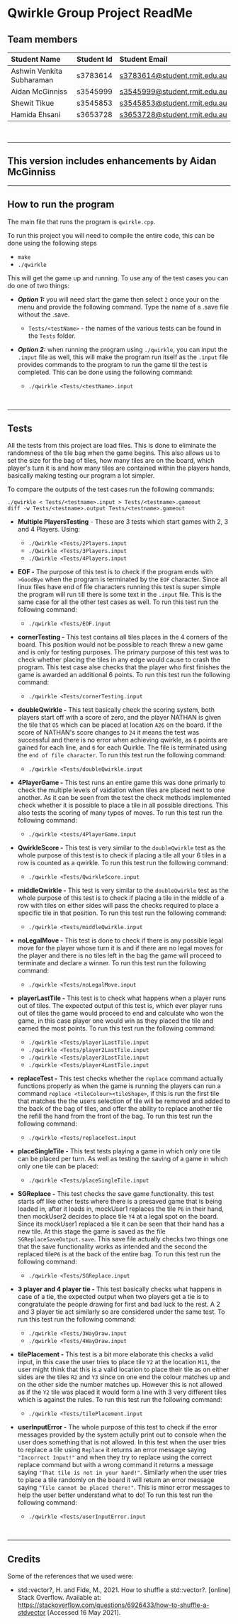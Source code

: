 # Qwirkle Group Project ReadMe

## Team members 

| Student Name   | Student Id   | Student Email |
| :------------- | :----------: | :-------------|
| Ashwin Venkita Subharaman | s3783614 | s3783614@student.rmit.edu.au|
| Aidan McGinniss  | s3545999 | s3545999@student.rmit.edu.au|
| Shewit Tikue | s3545853 | s3545853@student.rmit.edu.au|
| Hamida Ehsani | s3653728 | s3653728@student.rmit.edu.au|


</br>
<hr></hr>

## This version includes enhancements by Aidan McGinniss

<hr></hr>

## How to run the program
The main file that runs the program is `qwirkle.cpp`. 

To run this project you will need to compile the entire code, this can be done using the following steps
- `make`
- `./qwirkle`

This will get the game up and running. To use any of the test cases you can do one of two things:
- ***Option 1:*** you will need start the game then select `2` once your on the menu and provide the following command. Type the name of a .save file without the .save.
    - `Tests/<testName>` - the names of the various tests can be found in the `Tests` folder.

- ***Option 2:*** when running the program using `./qwirkle`, you can input the `.input` file as well, this will make the program run itself as the `.input` file provides commands to the program to run the game til the test is completed. This can be done using the following command:
    - `./qwirkle <Tests/<testName>.input`
</br>
<hr></hr>

## Tests
All the tests from this project are load files. This is done to eliminate the randomness of the tile bag when the game begins. This also allows us to set the size for the bag of tiles, how many tiles are on the board, which player's turn it is and how many tiles are contained within the players hands, basically making testing our program a lot simpler.

To compare the outputs of the test cases run the following commands:
```
./qwirkle < Tests/<testname>.input > Tests/<testname>.gameout
diff -w Tests/<testname>.output Tests/<testname>.gameout
```
- **Multiple PlayersTesting** - These are 3 tests which start games with 2, 3 and 4 Players. Using:
    - `./Qwirkle <Tests/2Players.input`
    - `./Qwirkle <Tests/3Players.input`
    - `./Qwirkle <Tests/4Players.input`


- **EOF -** The purpose of this test is to check if the program ends with `>GoodBye` when the program is terminated by the `EOF` character. Since all linux files have end of file characters running this test is super simple the program will run till there is some text in the `.input` file. This is the same case for all the other test cases as well. To run this test run the following command:
    - `./qwirkle <Tests/EOF.input`

- **cornerTesting -** This test contains all tiles places in the 4 corners of the board. This position would not be possible to reach threw a new game and is only for testing purposes. The primary purpose of this test was to check whether placing the tiles in any edge would cause to crash the program. This test case alse checks that the player who first finishes the game is awarded an additional 6 points. To run this test run the following command:
    - `./qwirkle <Tests/cornerTesting.input`

- **doubleQwirkle -** This test basically check the scoring system, both players start off with a score of zero, and the player NATHAN is given the tile that `O5` which can be placed at location `A26` on the board. If the score of NATHAN's score changes to `24` it means the test was successful and there is no error when achieving qwirkle, as `6` points are gained for each line, and `6` for each Quirkle. The file is terminated using the `end of file character`. To run this test run the following command:
    - `./qwirkle <Tests/doubleQwirkle.input`

- **4PlayerGame -** This test runs an entire game this was done primarly to check the multiple levels of vaidation when tiles are placed next to one another. As it can be seen from the test the check methods implemented check whether it is possible to place a tile in all possible directions. This also tests the scoring of many types of moves. To run this test run the following command:
    - `./qwirkle <tests/4PlayerGame.input`

- **QwirkleScore -** This test is very similar to the `doubleQwirkle` test as the whole purpose of this test is to check if placing a tile all your 6 tiles in a row is counted as a qwirkle. To run this test run the following command:
    - `./qwirkle <Tests/QwirkleScore.input`

- **middleQwirkle -** This test is very similar to the `doubleQwirkle` test as the whole purpose of this test is to check if placing a tile in the middle of a row with tiles on either sides will pass the checks required to place a specific tile in that position. To run this test run the following command:
    - `./qwirkle <Tests/middleQwirkle.input`

- **noLegalMove -** This test is done to check if there is any possible legal move for the player whose turn it is and if there are no legal moves for the player and there is no tiles left in the bag the game will proceed to terminate and declare a winner. To run this test run the following command:
    - `./qwirkle <Tests/noLegalMove.input`

- **playerLastTile -** This test is to check what happens when a player runs out of tiles. The expected output of this test is, which ever player runs out of tiles the game would proceed to end and calculate who won the game, in this case player one would win as they placed the tile and earned the most points. To run this test run the following command:
    - `./qwirkle <Tests/player1LastTile.input`
    - `./qwirkle <Tests/player2LastTile.input`
    - `./qwirkle <Tests/player3LastTile.input`
    - `./qwirkle <Tests/player4LastTile.input`

- **replaceTest -**  This test checks whether the `replace` command actually functions properly as when the game is running the players can run a command `replace <tileColour><tileShape>`, if this is run the first tile that matches the the users selection of tile will be removed and added to the back of the bag of tiles, and offer the ability to replace another tile the refill the hand from the front of the bag. To run this test run the following command:
    - `./qwirkle <Tests/replaceTest.input`

- **placeSingleTile -**  This test tests playing a game in which only one tile can be placed per turn. As well as testing the saving of a game in which only one tile can be placed:
    - `./qwirkle <Tests/placeSingleTile.input`

- **SGReplace -** This test checks the save game functionality. this test starts off like other tests where there is a presaved game that is being loaded in, after it loads in, mockUser1 replaces the tile `P6` in their hand, then mockUser2 decides to place tile `Y4` at a legal spot on the board. Since its mockUser1 replaced a tile it can be seen that their hand has a new tile. At this stage the game is saved as the file `SGReplaceSaveOutput.save`. This save file actually checks two things one that the save functionality works as intended and the second the replaced tile`P6` is at the back of the entire bag. To run this test run the following command:
    - `./qwirkle <Tests/SGReplace.input`

- **3 player and 4 player tie -** This test basically checks what happens in case of a tie, the expected output when two players get a tie is to congratulate the people drawing for first and bad luck to the rest. A 2 and 3 player tie act similarly so are considered under the same test. To run this test run the following command:
    - `./qwirkle <Tests/3WayDraw.input`
    - `./qwirkle <Tests/4WayDraw.input`

- **tilePlacement -** This test is a bit more elaborate this checks a valid input, in this case the user tries to place tile `Y2` at the location `M11`, the user might think that this is a valid location to place their tile as on either sides are the tiles `R2` and `Y3` since on one end the colour matches up and on the other side the number matches up. However this is not allowed as if the `Y2` tile was placed it would form a line with 3 very different tiles which is against the rules. To run this test run the following command:
    - `./qwirkle <Tests/tilePlacement.input`

- **userInputError -** The whole purpose of this test to check if the error messages provided by the system actully print out to console when the user does something that is not allowed. In this test when the user tries to replace a tile using `Replace` it returns an error message saying `"Incorrect Input!"` and when they try to replace using the correct replace command but with a wrong command it returns a message saying `"That tile is not in your hand!"`. Similarly when the user tries to place a tile randomly on the board it will return an error message saying `"Tile cannot be placed there!"`. This is minor error messages to help the user better understand what to do! To run this test run the following command:
    - `./qwirkle <Tests/userInputError.input`

</br>
<hr></hr>

## Credits
Some of the references that we used were:
- std::vector?, H. and Fide, M., 2021. How to shuffle a std::vector?. [online] Stack Overflow. Available at: <https://stackoverflow.com/questions/6926433/how-to-shuffle-a-stdvector> [Accessed 16 May 2021].
